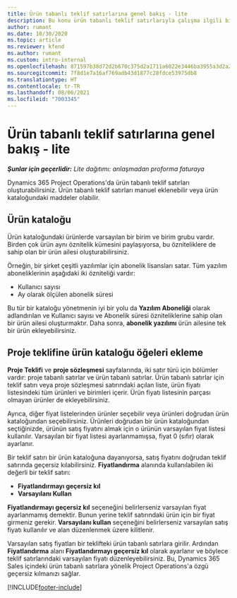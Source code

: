 ```yaml
---
title: Ürün tabanlı teklif satırlarına genel bakış - lite
description: Bu konu ürün tabanlı teklif satırlarıyla çalışma ilgili bilgi sağlar.
author: rumant
ms.date: 10/30/2020
ms.topic: article
ms.reviewer: kfend
ms.author: rumant
ms.custom: intro-internal
ms.openlocfilehash: 871597b38d72d2b670c375d2a1711a6022e3446ba3955a3d2a233a6486d85f5c
ms.sourcegitcommit: 7f8d1e7a16af769adb43d1877c28fdce53975db8
ms.translationtype: HT
ms.contentlocale: tr-TR
ms.lasthandoff: 08/06/2021
ms.locfileid: "7003345"
---
```

# <a name="product-based-quote-lines-overview---lite"></a>Ürün tabanlı teklif satırlarına genel bakış - lite

_**Şunlar için geçerlidir:** Lite dağıtımı: anlaşmadan proforma faturaya_

Dynamics 365 Project Operations'da ürün tabanlı teklif satırları oluşturabilirsiniz. Ürün tabanlı teklif satırları manuel eklenebilir veya ürün kataloğundaki maddeler olabilir.

## <a name="product-catalog"></a>Ürün kataloğu

Ürün kataloğundaki ürünlerde varsayılan bir birim ve birim grubu vardır. Birden çok ürün aynı öznitelik kümesini paylaşıyorsa, bu özniteliklere de sahip olan bir ürün ailesi oluşturabilirsiniz. 

Örneğin, bir şirket çeşitli yazılımlar için abonelik lisansları satar. Tüm yazılım aboneliklerinin aşağıdaki iki özniteliği vardır:

- Kullanıcı sayısı
- Ay olarak ölçülen abonelik süresi

Bu tür bir kataloğu yönetmenin iyi bir yolu da **Yazılım Aboneliği** olarak adlandırılan ve Kullanıcı sayısı ve Abonelik süresi özniteliklerine sahip olan bir ürün ailesi oluşturmaktır. Daha sonra, **abonelik yazılımı** ürün ailesine tek bir ürün ekleyebilirsiniz.

## <a name="add-product-catalog-items-to-a-project-quote"></a>Proje teklifine ürün kataloğu öğeleri ekleme

**Proje Teklifi** ve **proje sözleşmesi** sayfalarında, iki satır türü için bölümler vardır: proje tabanlı satırlar ve ürün tabanlı satırlar. Ürün tabanlı satırlar için teklif satırı veya proje sözleşmesi satırındaki açılan liste, ürün fiyatı listesindeki tüm ürünleri ve birimleri içerir. Ürün fiyatı listesinin parçası olmayan ürünler de ekleyebilirsiniz.

Ayrıca, diğer fiyat listelerinden ürünler seçebilir veya ürünleri doğrudan ürün kataloğundan seçebilirsiniz. Ürünleri doğrudan bir ürün kataloğundan seçtiğinizde, ürünün satış fiyatını almak için o ürünün varsayılan fiyat listesi kullanılır. Varsayılan bir fiyat listesi ayarlanmamışsa, fiyat 0 (sıfır) olarak ayarlanır.

Bir teklif satırı bir ürün kataloğuna dayanıyorsa, satış fiyatını doğrudan teklif satırında geçersiz kılabilirsiniz. **Fiyatlandırma** alanında kullanılabilen iki değerli bir teklif satırı:

- **Fiyatlandırmayı geçersiz kıl**
- **Varsayılanı Kullan**

**Fiyatlandırmayı geçersiz kıl** seçeneğini belirlerseniz varsayılan fiyat ayarlanmamış demektir. Bunun yerine teklif satırındaki ürün için bir fiyat girmeniz gerekir. **Varsayılanı kullan** seçeneğini belirlerseniz varsayılan satış fiyatı kullanılır ve alan düzenlenmek üzere kilitlenir.

Varsayılan satış fiyatları bir teklifteki ürün tabanlı satırlara girilir. Ardından **Fiyatlandırma** alanı **Fiyatlandırmayı geçersiz kıl** olarak ayarlanır ve böylece teklif satırlarındaki varsayılan fiyatı düzenleyebilirsiniz. Bu, Dynamics 365 Sales içindeki ürün tabanlı satırlara yönelik Project Operations'a özgü geçersiz kılmanızı sağlar.


[!INCLUDE[footer-include](../../includes/footer-banner.md)]